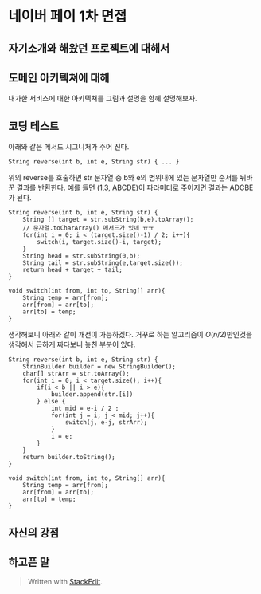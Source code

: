 # 네이버 페이 1차 면접

## 자기소개와 해왔던 프로젝트에 대해서

## 도메인 아키텍쳐에 대해

내가한 서비스에 대한 아키텍쳐를 그림과 설명을 함께 설명해보자. 

## 코딩 테스트
아래와 같은 메서드 시그니처가 주어 진다. 
```
String reverse(int b, int e, String str) { ... }
```
위의 reverse를 호출하면 str 문자열 중 b와 e의 범위내에 있는 문자열만 순서를 뒤바꾼 결과를 반환한다. 예를 들면 (1,3, ABCDE)이 파라미터로 주어지면 결과는 ADCBE가 된다. 

``` // myAnswer
String reverse(int b, int e, String str) {
	String [] target = str.subString(b,e).toArray();
	// 문자열.toCharArray() 메서드가 있네 ㅠㅠ
	for(int i = 0; i < (target.size()-1) / 2; i++){
		switch(i, target.size()-i, target);
	}
	String head = str.subString(0,b);
	String tail = str.subString(e,target.size());
	return head + target + tail;
}

void switch(int from, int to, String[] arr){
	String temp = arr[from];
	arr[from] = arr[to];
	arr[to] = temp;
}
```
생각해보니 아래와 같이 개선이 가능하겠다. 거꾸로 하는 알고리즘이 $O(n/2)$만인것을 생각해서 급하게 짜다보니 놓친 부분이 있다. 

``` // 
String reverse(int b, int e, String str) {
	StrinBuilder builder = new StringBuilder();
	char[] strArr = str.toArray();
	for(int i = 0; i < target.size(); i++){
		if(i < b || i > e){
			builder.append(str.[i])
		} else {
			int mid = e-i / 2 ; 
			for(int j = i; j < mid; j++){
				switch(j, e-j, strArr);
			}
			i = e;
		}
	}
	return builder.toString();
}

void switch(int from, int to, String[] arr){
	String temp = arr[from];
	arr[from] = arr[to];
	arr[to] = temp;
}
```



## 자신의 강점

## 하고픈 말




> Written with [StackEdit](https://stackedit.io/).
<!--stackedit_data:
eyJoaXN0b3J5IjpbLTI4OTg3NzczLC05NTc2MjQ2MDAsMTg2NT
gwOTE3MF19
-->